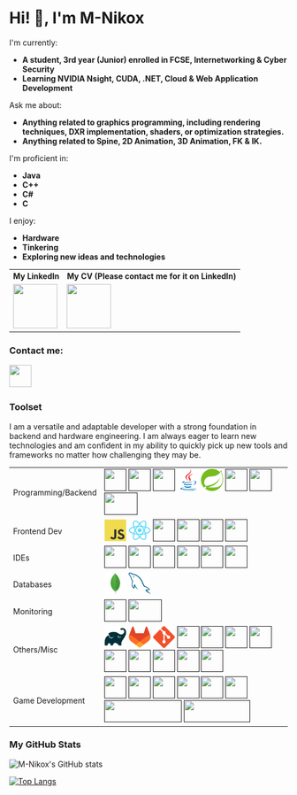 # Hi! 👋, I'm M-Nikox

I'm currently:
- __A student, 3rd year (Junior) enrolled in FCSE, Internetworking & Cyber Security__
- __Learning NVIDIA Nsight, CUDA, .NET, Cloud & Web Application Development__

Ask me about:
- __Anything related to graphics programming, including rendering techniques, DXR implementation, shaders, or optimization strategies.__
- __Anything related to Spine, 2D Animation, 3D Animation, FK & IK.__

I'm proficient in:
- __Java__
- __C++__
- __C#__
- __C__

I enjoy:
- __Hardware__
- __Tinkering__
- __Exploring new ideas and technologies__


<table>
  <tr>
    <th>My LinkedIn</th>
    <th>My CV (Please contact me for it on LinkedIn)</th>
  </tr>
  <tr>
    <td>
      <a href="https://www.linkedin.com/in/matej-n-b78121235/"><img width="80" height="80" src="https://upload.wikimedia.org/wikipedia/commons/thumb/8/81/LinkedIn_icon.svg/1200px-LinkedIn_icon.svg.png"/></a>
    </td>
    <td>
      <a href="https://www.linkedin.com/in/matej-n-b78121235/"><img width="80" height="80" src="https://www.svgrepo.com/show/11803/curriculum-vitae.svg"/></a>
    </td>
  </tr>
</table>

### Contact me:
<a href="https://www.linkedin.com/in/matej-n-b78121235/"><img src="https://upload.wikimedia.org/wikipedia/commons/thumb/8/81/LinkedIn_icon.svg/1200px-LinkedIn_icon.svg.png" width="40" height="40"/></a>

### Toolset

I am a versatile and adaptable developer with a strong foundation in backend and hardware engineering. I am always eager to learn new technologies and am confident in my ability to quickly pick up new tools and frameworks no matter how challenging they may be.

<table>
   <tr>
        <td>Programming/Backend</td>
        <td>
            <a href=""><img src="https://cdn.jsdelivr.net/gh/devicons/devicon@latest/icons/csharp/csharp-original.svg" width="40" height="40"/></a>
            <a href=""><img src="https://cdn.jsdelivr.net/gh/devicons/devicon@latest/icons/cplusplus/cplusplus-original.svg" width="40" height="40"/></a>
            <a href=""><img src="https://cdn.jsdelivr.net/gh/devicons/devicon@latest/icons/c/c-original.svg" width="40" height="40"/></a>
            <a href=""><img src="https://github.com/devicons/devicon/blob/v2.13.0/icons/java/java-original.svg" width="40" height="40"/></a>
            <a href=""><img src="https://github.com/devicons/devicon/blob/v2.13.0/icons/spring/spring-original.svg" width="40" height="40"/></a>
            <a href=""><img src="https://upload.wikimedia.org/wikipedia/commons/2/27/PHP-logo.svg" width="40" height="40"/></a>
            <a href=""><img src="https://upload.wikimedia.org/wikipedia/commons/thumb/c/cf/Lua-Logo.svg/600px-Lua-Logo.svg.png" width="40" height="40"/></a>
            <a href=""><img src="https://upload.wikimedia.org/wikipedia/en/0/00/Papyrus.PNG" width="60" height="40"/></a>
        </td>
    </tr>
  <tr>
        <td>Frontend Dev</td>
        <td>
            <a href=""><img src="https://github.com/devicons/devicon/blob/v2.13.0/icons/javascript/javascript-original.svg" width="40" height="40"/></a>
            <a href=""><img src="https://github.com/devicons/devicon/blob/v2.13.0/icons/react/react-original.svg" width="40" height="40"/></a>
            <a href=""><img src="https://animejs.com/documentation/assets/img/anime-mini-logo.svg" width="40" height="40"/></a>
            <a href=""><img src="https://cdn.jsdelivr.net/gh/devicons/devicon@latest/icons/html5/html5-original.svg" width="40" height="40"/></a>
            <a href=""><img src="https://cdn.jsdelivr.net/gh/devicons/devicon@latest/icons/css3/css3-original.svg" width="40" height="40"/></a>
            <a href=""><img src="https://cdn.jsdelivr.net/gh/devicons/devicon@latest/icons/sass/sass-original.svg" width="40" height="40"/></a>
        </td>
    </tr>
   <tr>
        <td>IDEs</td>
        <td>
            <a href=""><img src="https://cdn.jsdelivr.net/gh/devicons/devicon@latest/icons/visualstudio/visualstudio-original.svg" width="40" height="40"/></a>
            <a href=""><img src="https://cdn.jsdelivr.net/gh/devicons/devicon@latest/icons/vscode/vscode-original.svg" width="40" height="40"/></a>
            <a href=""><img src="https://cdn.jsdelivr.net/gh/devicons/devicon@latest/icons/intellij/intellij-original.svg" width="40" height="40"/></a>
            <a href=""><img src="https://cdn.jsdelivr.net/gh/devicons/devicon@latest/icons/pycharm/pycharm-original.svg" width="40" height="40"/></a>
            <a href=""><img src="https://cdn.jsdelivr.net/gh/devicons/devicon@latest/icons/clion/clion-original.svg" width="40" height="40"/></a>
            <a href=""><img src="https://cdn.jsdelivr.net/gh/devicons/devicon@latest/icons/rider/rider-original.svg" width="40" height="40"/></a>
        </td>
   </tr>
  <tr>
    <tr>
        <td>Databases</td>
        <td>
            <a href=""><img src="https://github.com/devicons/devicon/blob/v2.13.0/icons/mongodb/mongodb-original.svg" width="40" height="40"/></a>
            <a href=""><img src="https://github.com/devicons/devicon/blob/v2.13.0/icons/mysql/mysql-original.svg" width="40" height="40"/></a>
        </td>
    </tr>
        <td>Monitoring</td>
        <td>
            <a href=""><img src="https://developer.download.nvidia.com/images/nvidia-nsight-graphics-icon-gbp-shaded-128.png" width="40" height="40"/></a>
            <a href=""><img src="https://poggu.me/uploads/default/original/1X/d373f12185cba8262a3a850aa850485de5a6e1e3.png" width="60" height="40"/></a>
    </tr>
    <tr>
            <td>Others/Misc</td>
            <td>
                <a href=""><img src="https://github.com/devicons/devicon/blob/v2.13.0/icons/gradle/gradle-plain.svg" width="40" height="40"/></a>
                <a href=""><img src="https://github.com/devicons/devicon/blob/v2.13.0/icons/gitlab/gitlab-original.svg" width="40" height="40"/></a>
                <a href=""><img src="https://github.com/devicons/devicon/blob/v2.13.0/icons/git/git-original.svg" width="40" height="40"/></a>
                <a href=""><img src="https://img.icons8.com/fluent/200/docker.png" width="40" height="40"/></a>
                <a href=""><img src="https://upload.wikimedia.org/wikipedia/commons/d/d8/Red_Hat_logo.svg" width="40" height="40"/></a>
                <a href=""><img src="https://upload.wikimedia.org/wikipedia/commons/thumb/e/e7/PuTTY_Icon.svg/1200px-PuTTY_Icon.svg.png" width="40" height="40"/></a>
                <a href=""><img src="https://cdn.jsdelivr.net/gh/devicons/devicon@latest/icons/json/json-original.svg" width="40" height="40"/></a>
                <a href=""><img src="https://cdn.jsdelivr.net/gh/devicons/devicon@latest/icons/xml/xml-original.svg" width="40" height="40"/></a>
                <a href=""><img src="https://cdn.jsdelivr.net/gh/devicons/devicon@latest/icons/bash/bash-original.svg" width="40" height="40"/></a>
                <a href=""><img src="https://cdn.jsdelivr.net/gh/devicons/devicon@latest/icons/powershell/powershell-original.svg" width="40" height="40"/></a>
                <a href=""><img src="https://cdn.jsdelivr.net/gh/devicons/devicon@latest/icons/ssh/ssh-original.svg" width="40" height="40"/></a>
                <a href=""><img src="https://cdn.jsdelivr.net/gh/devicons/devicon@latest/icons/linux/linux-original.svg" width="40" height="40"/></a>
            </td>
        </tr>
    <tr>
          <td>Game Development</td>
          <td>
              <a href=""><img src="https://cdn.jsdelivr.net/gh/devicons/devicon@latest/icons/unity/unity-original.svg" width="40" height="40"/></a>
              <a href=""><img src="https://cdn.jsdelivr.net/gh/devicons/devicon@latest/icons/unrealengine/unrealengine-original.svg" width="40" height="40"/></a>
              <a href=""><img src="https://cdn.jsdelivr.net/gh/devicons/devicon@latest/icons/blender/blender-original.svg" width="40" height="40"/></a>
              <a href=""><img src="https://upload.wikimedia.org/wikipedia/commons/7/73/Calligrakrita-base.svg" width="40" height="40"/></a>
              <a href=""><img src="https://img.icons8.com/?size=100&id=105751&format=png&color=000000" width="40" height="40"/></a>
              <a href=""><img src="https://cdn.icon-icons.com/icons2/3913/PNG/512/fmod_logo_icon_248525.png" width="40" height="40"/></a>
              <a href=""><img src="https://static.wikia.nocookie.net/logopedia/images/5/58/Nvidia_GameWorks.png/revision/latest?cb=20230319020713" width="140" height="40"/></a>
              <a href=""><img src="https://gpuopen.com/wp-content/uploads/2023/08/CHIP_AMD_GPUOpen_Lockup_RGB_White_400px.png" width="120" height="40"/></a>
          </td>
      </tr>
</table>

### My GitHub Stats

![M-Nikox's GitHub stats](https://github-readme-stats.vercel.app/api?username=M-Nikox&hide=issues,contribs,stars&show_icons=true&theme=tokyonight)

[![Top Langs](https://github-readme-stats.vercel.app/api/top-langs/?username=M-Nikox&layout=donut&theme=tokyonight)](https://github.com/anuraghazra/github-readme-stats)

<!---
M-Nikox/M-Nikox is a ✨ special ✨ repository because its `README.md` (this file) appears on your GitHub profile.
You can click the Preview link to take a look at your changes.
--->
